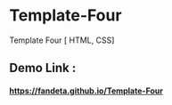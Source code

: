 # Template-Four
Template Four [ HTML, CSS]
## Demo Link :
#### https://fandeta.github.io/Template-Four
